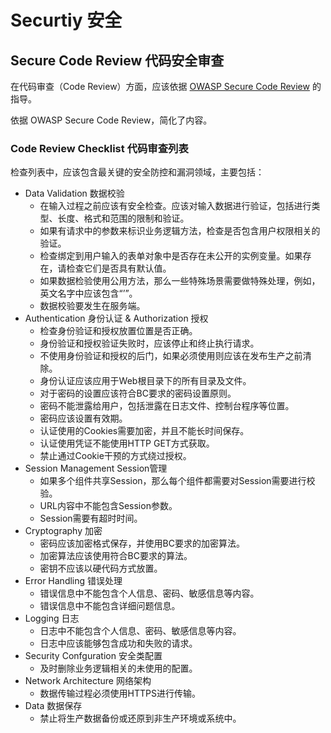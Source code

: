 # Securtiy 安全

## Secure Code Review 代码安全审查

在代码审查（Code Review）方面，应该依据 [OWASP Secure Code Review](https://owasp.org/www-pdf-archive/OWASP_Code_Review_Guide_v2.pdf) 的指导。

依据 OWASP Secure Code Review，简化了内容。

### Code Review Checklist 代码审查列表

检查列表中，应该包含最关键的安全防控和漏洞领域，主要包括：

- Data Validation 数据校验
    - 在输入过程之前应该有安全检查。应该对输入数据进行验证，包括进行类型、长度、格式和范围的限制和验证。
    - 如果有请求中的参数来标识业务逻辑方法，检查是否包含用户权限相关的验证。
    - 检查绑定到用户输入的表单对象中是否存在未公开的实例变量。如果存在，请检查它们是否具有默认值。
    - 如果数据检验使用公用方法，那么一些特殊场景需要做特殊处理，例如，英文名字中应该包含“’”。
    - 数据校验要发生在服务端。
- Authentication 身份认证 & Authorization 授权
    - 检查身份验证和授权放置位置是否正确。
    - 身份验证和授权验证失败时，应该停止和终止执行请求。
    - 不使用身份验证和授权的后门，如果必须使用则应该在发布生产之前清除。
    - 身份认证应该应用于Web根目录下的所有目录及文件。
    - 对于密码的设置应该符合BC要求的密码设置原则。
    - 密码不能泄露给用户，包括泄露在日志文件、控制台程序等位置。
    - 密码应该设置有效期。
    - 认证使用的Cookies需要加密，并且不能长时间保存。
    - 认证使用凭证不能使用HTTP GET方式获取。
    - 禁止通过Cookie干预的方式绕过授权。
- Session Management Session管理
    - 如果多个组件共享Session，那么每个组件都需要对Session需要进行校验。
    - URL内容中不能包含Session参数。
    - Session需要有超时时间。
- Cryptography 加密 
    - 密码应该加密格式保存，并使用BC要求的加密算法。
    - 加密算法应该使用符合BC要求的算法。
    - 密钥不应该以硬代码方式放置。
- Error Handling 错误处理
    - 错误信息中不能包含个人信息、密码、敏感信息等内容。
    - 错误信息中不能包含详细问题信息。
- Logging 日志
    - 日志中不能包含个人信息、密码、敏感信息等内容。
    - 日志中应该能够包含成功和失败的请求。
- Security Confguration 安全类配置
    - 及时删除业务逻辑相关的未使用的配置。
- Network Architecture 网络架构
    - 数据传输过程必须使用HTTPS进行传输。
- Data 数据保存
    - 禁止将生产数据备份或还原到非生产环境或系统中。